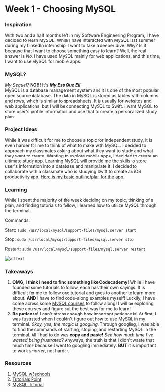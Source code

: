 # Week 1 - Choosing MySQL

### Inspiration
With two and a half months left in my Software Engineering Program, I have decided to learn MySQL. While I have interacted with MySQL last summer during my LinkedIn internship, I want to take a deeper dive. Why? Is it because that I want to choose something easy to learn? Well, the real answer is *No.* I have used MySQL mainly for web applications, and this time, I want to use MySQL for mobile apps. 

### MySQL? 
*My Sequel?* **NO!!!** It's **_My Ess Que Ell_** <br>
MySQL is a database management system and it is one of the most popular open source database. The data in MySQL is stored as tables with columns and rows, which is similar to spreadsheets. It is usually for websites and web applications, but I will be connecting MySQL to Swift. I want MySQL to store user's profile information and use that to create a personalized study plan. 

### Project Ideas
While it was difficult for me to choose a topic for independent study, it is even harder for me to think of what to make with MySQL. I decided to approach my classmates asking about what they want to study and what they want to create. Wanting to explore mobile apps, I decided to create an ultimate study app. Learning MySQL will provide me the skills to store user's information into a database and manipulate it. I decided to collaborate with a classmate who is studying Swift to create an iOS productivity app. [Here is my basic outline/plan for the app.](https://docs.google.com/document/d/1jVP6avRuHRjs74tW0UkRaqfO9g4v46KwGnVp8TTLzd4/edit?usp=sharing)

### Learning
While I spent the majority of the week deciding on my topic, thinking of a plan, and finding tutorials to follow, I learned how to utilize MySQL through the terminal.

Commands:

Start:
```sudo /usr/local/mysql/support-files/mysql.server start```

Stop:
```sudo /usr/local/mysql/support-files/mysql.server stop```

Restart:
```sudo /usr/local/mysql/support-files/mysql.server restart```

![alt text](https://github.com/JENNIFERL4209/mysql-independent-study/blob/master/images/Week1.png)

### Takeaways
1. **OMG, I think I need to find something like Codecademy!** While I have founded some tutorials to follow, each has their own sayings. It is difficult for me to follow one tutorial and goes to another to learn more about. **AND** I have to find code-along examples myself! Luckily, I have come across some [MySQL courses](https://www.udemy.com/topic/mysql/) to follow along! I will be exploring these courses and figure out the best way for me to learn!
2. **Be patience!** I can't stress enough how important patience is! At first, I was fustrated when I couldn't figure out how to use MySQL in my terminal. *Okay, yes, the magic is googling.* Through googling, I was able to find the commands of starting, stoping, and restarting MySQL in the terminal. All I had to do was **copy and paste!** *See how much time I've wasted being frustrated?* Anyways, the truth is that I didn't waste that much time because I went to googling immediately. **BUT** it is important to work *smarter*, not harder.  


### Resources
1. [MySQL w3schools](https://www.w3schools.com/php/php_mysql_intro.asp)
2. [Tutorials Point](https://www.tutorialspoint.com/mysql/index.htm)
3. [MySQL Tutorial](http://www.mysqltutorial.org/)
